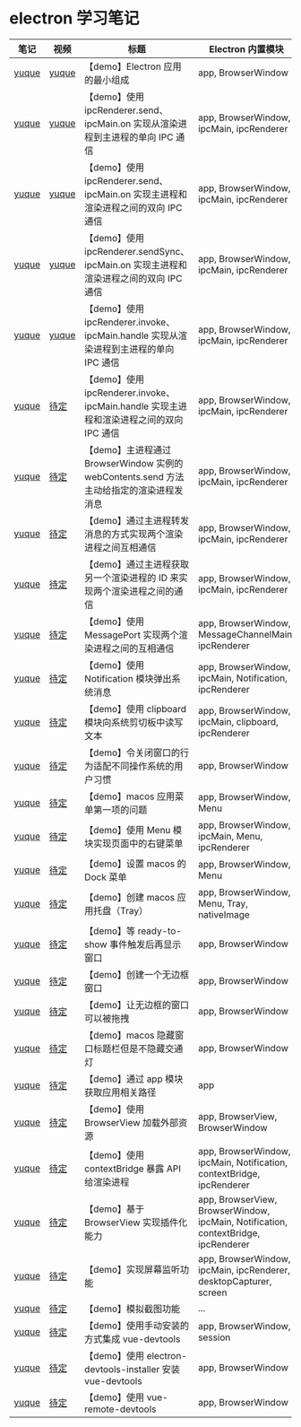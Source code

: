 # electron 学习笔记

| 笔记                                                             | 视频                                                             | 标题                                                                                    | Electron 内置模块                                                                  |
| ---------------------------------------------------------------- | ---------------------------------------------------------------- | --------------------------------------------------------------------------------------- | ---------------------------------------------------------------------------------- |
| [yuque](https://www.yuque.com/huyouda/electron/qhzvsh66ghu4iiig) | [yuque](https://www.yuque.com/huyouda/electron/ap2m53go480tugvd) | 【demo】Electron 应用的最小组成                                                         | app, BrowserWindow                                                                 |
| [yuque](https://www.yuque.com/huyouda/electron/yryw3skgmcvvk232) | [yuque](https://www.yuque.com/huyouda/electron/gwlg4ewf0rdqg58f) | 【demo】使用 ipcRenderer.send、ipcMain.on 实现从渲染进程到主进程的单向 IPC 通信         | app, BrowserWindow, ipcMain, ipcRenderer                                           |
| [yuque](https://www.yuque.com/huyouda/electron/fps6wwgh0cg2u9kf) | [yuque](https://www.yuque.com/huyouda/electron/kk8wqxcrpy9yvw47) | 【demo】使用 ipcRenderer.send、ipcMain.on 实现主进程和渲染进程之间的双向 IPC 通信       | app, BrowserWindow, ipcMain, ipcRenderer                                           |
| [yuque](https://www.yuque.com/huyouda/electron/xzgude93496i1fho) | [yuque](https://www.yuque.com/huyouda/electron/ez22kko5wgrkwdw4) | 【demo】使用 ipcRenderer.sendSync、ipcMain.on 实现主进程和渲染进程之间的双向 IPC 通信   | app, BrowserWindow, ipcMain, ipcRenderer                                           |
| [yuque](https://www.yuque.com/huyouda/electron/ocga4ubg5597itpn) | [yuque](https://www.yuque.com/huyouda/electron/zw84z0nu1q5w8x4l) | 【demo】使用 ipcRenderer.invoke、ipcMain.handle 实现从渲染进程到主进程的单向 IPC 通信   | app, BrowserWindow, ipcMain, ipcRenderer                                           |
| [yuque](https://www.yuque.com/huyouda/electron/ge1u0gk1wh14bxet) | [待定]()                                                         | 【demo】使用 ipcRenderer.invoke、ipcMain.handle 实现主进程和渲染进程之间的双向 IPC 通信 | app, BrowserWindow, ipcMain, ipcRenderer                                           |
| [yuque](https://www.yuque.com/huyouda/electron/gg7t1k3npefw4k04) | [待定]()                                                         | 【demo】主进程通过 BrowserWindow 实例的 webContents.send 方法主动给指定的渲染进程发消息 | app, BrowserWindow, ipcMain, ipcRenderer                                           |
| [yuque](https://www.yuque.com/huyouda/electron/zcxnd9kem81rmcsu) | [待定]()                                                         | 【demo】通过主进程转发消息的方式实现两个渲染进程之间互相通信                            | app, BrowserWindow, ipcMain, ipcRenderer                                           |
| [yuque](https://www.yuque.com/huyouda/electron/hxrq67ucm2nsco1c) | [待定]()                                                         | 【demo】通过主进程获取另一个渲染进程的 ID 来实现两个渲染进程之间的通信                  | app, BrowserWindow, ipcMain, ipcRenderer                                           |
| [yuque](https://www.yuque.com/huyouda/electron/hhcyb5hngxgd9fl1) | [待定]()                                                         | 【demo】使用 MessagePort 实现两个渲染进程之间的互相通信                                 | app, BrowserWindow, MessageChannelMain, ipcRenderer                                |
| [yuque](https://www.yuque.com/huyouda/electron/cxczwuwao6rk8rl7) | [待定]()                                                         | 【demo】使用 Notification 模块弹出系统消息                                              | app, BrowserWindow, ipcMain, Notification, ipcRenderer                             |
| [yuque](https://www.yuque.com/huyouda/electron/sz9sq5a22ik1mt82) | [待定]()                                                         | 【demo】使用 clipboard 模块向系统剪切板中读写文本                                       | app, BrowserWindow, ipcMain, clipboard, ipcRenderer                                |
| [yuque](https://www.yuque.com/huyouda/electron/nxk3c5sgi1y6tiwg) | [待定]()                                                         | 【demo】令关闭窗口的行为适配不同操作系统的用户习惯                                      | app, BrowserWindow                                                                 |
| [yuque](https://www.yuque.com/huyouda/electron/lm10ssgl6e8v340f) | [待定]()                                                         | 【demo】macos 应用菜单第一项的问题                                                      | app, BrowserWindow, Menu                                                           |
| [yuque](https://www.yuque.com/huyouda/electron/kzkuhxqh8r6mif30) | [待定]()                                                         | 【demo】使用 Menu 模块实现页面中的右键菜单                                              | app, BrowserWindow, ipcMain, Menu, ipcRenderer                                     |
| [yuque](https://www.yuque.com/huyouda/electron/glsltkaw6u0ggz0k) | [待定]()                                                         | 【demo】设置 macos 的 Dock 菜单                                                         | app, BrowserWindow, Menu                                                           |
| [yuque](https://www.yuque.com/huyouda/electron/xd56glbw1v6reu3y) | [待定]()                                                         | 【demo】创建 macos 应用托盘（Tray）                                                     | app, BrowserWindow, Menu, Tray, nativeImage                                        |
| [yuque](https://www.yuque.com/huyouda/electron/vaswfb0wb8byxwa2) | [待定]()                                                         | 【demo】等 ready-to-show 事件触发后再显示窗口                                           | app, BrowserWindow                                                                 |
| [yuque](https://www.yuque.com/huyouda/electron/wyyc3oynurvs1kmu) | [待定]()                                                         | 【demo】创建一个无边框窗口                                                              | app, BrowserWindow                                                                 |
| [yuque](https://www.yuque.com/huyouda/electron/vwhh046kri7cmrad) | [待定]()                                                         | 【demo】让无边框的窗口可以被拖拽                                                        | app, BrowserWindow                                                                 |
| [yuque](https://www.yuque.com/huyouda/electron/vyqrr47h0bsy4syl) | [待定]()                                                         | 【demo】macos 隐藏窗口标题栏但是不隐藏交通灯                                            | app, BrowserWindow                                                                 |
| [yuque](https://www.yuque.com/huyouda/electron/xggwqgm1mzym2axs) | [待定]()                                                         | 【demo】通过 app 模块获取应用相关路径                                                   | app                                                                                |
| [yuque](https://www.yuque.com/huyouda/electron/oxavcx5uzl1u1vl4) | [待定]()                                                         | 【demo】使用 BrowserView 加载外部资源                                                   | app, BrowserView, BrowserWindow                                                    |
| [yuque](https://www.yuque.com/huyouda/electron/lhk2nkabu4amegcm) | [待定]()                                                         | 【demo】使用 contextBridge 暴露 API 给渲染进程                                          | app, BrowserWindow, ipcMain, Notification, contextBridge, ipcRenderer              |
| [yuque](https://www.yuque.com/huyouda/electron/fqa39q3yu7at1lgu) | [待定]()                                                         | 【demo】基于 BrowserView 实现插件化能力                                                 | app, BrowserView, BrowserWindow, ipcMain, Notification, contextBridge, ipcRenderer |
| [yuque](https://www.yuque.com/huyouda/electron/lremvtzax44zdkgk) | [待定]()                                                         | 【demo】实现屏幕监听功能                                                                | app, BrowserWindow, ipcMain, ipcRenderer, desktopCapturer, screen                  |
| [yuque](https://www.yuque.com/huyouda/electron/pwhgg6b3fqid9dxp) | [待定]()                                                         | 【demo】模拟截图功能                                                                    | ...                                                                                |
| [yuque](https://www.yuque.com/huyouda/electron/tail9t4aitfnpqey) | [待定]()                                                         | 【demo】使用手动安装的方式集成 vue-devtools                                             | app, BrowserWindow, session                                                        |
| [yuque](https://www.yuque.com/huyouda/electron/pp2yzcqlqhubfl4s) | [待定]()                                                         | 【demo】使用 electron-devtools-installer 安装 vue-devtools                              | app, BrowserWindow                                                                 |
| [yuque](https://www.yuque.com/huyouda/electron/hw81smm4n5haamvr) | [待定]()                                                         | 【demo】使用 vue-remote-devtools                                                        | app, BrowserWindow                                                                 |

